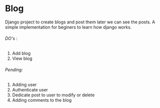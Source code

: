 # Blog

Django project to create blogs and post them later we can see the posts.
A simple implementation for beginers to learn how django works.


###### DO's :
  1. Add blog
  2. View blog
 
###### Pending:
  1. Adding user
  2. Authenticate user
  3. Dedicate post to user to modify or delete
  4. Adding comments to the blog
